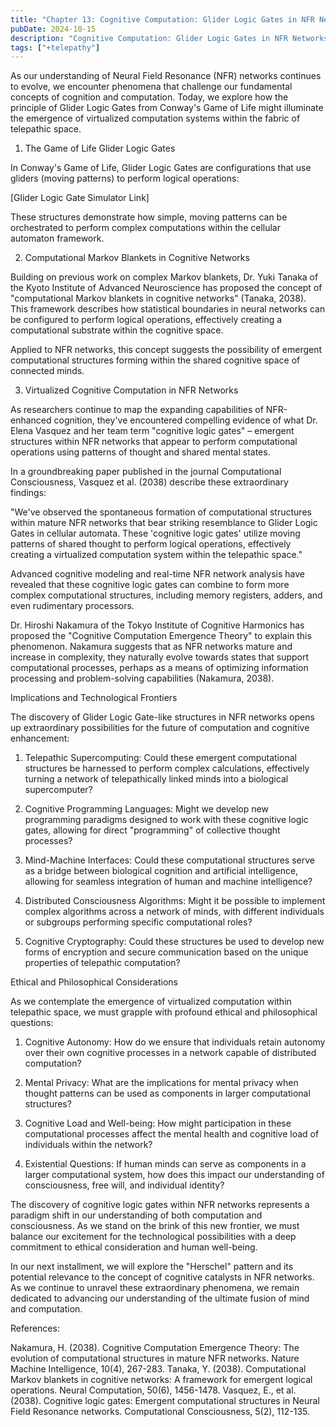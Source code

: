 ```yaml
---
title: "Chapter 13: Cognitive Computation: Glider Logic Gates in NFR Networks"
pubDate: 2024-10-15
description: "Cognitive Computation: Glider Logic Gates in NFR Networks"
tags: ["+telepathy"]
---
```


As our understanding of Neural Field Resonance (NFR) networks continues to evolve, we encounter phenomena that challenge our fundamental concepts of cognition and computation. Today, we explore how the principle of Glider Logic Gates from Conway's Game of Life might illuminate the emergence of virtualized computation systems within the fabric of telepathic space.

1. The Game of Life Glider Logic Gates

In Conway's Game of Life, Glider Logic Gates are configurations that use gliders (moving patterns) to perform logical operations:

[Glider Logic Gate Simulator Link]

These structures demonstrate how simple, moving patterns can be orchestrated to perform complex computations within the cellular automaton framework.

2. Computational Markov Blankets in Cognitive Networks

Building on previous work on complex Markov blankets, Dr. Yuki Tanaka of the Kyoto Institute of Advanced Neuroscience has proposed the concept of "computational Markov blankets in cognitive networks" (Tanaka, 2038). This framework describes how statistical boundaries in neural networks can be configured to perform logical operations, effectively creating a computational substrate within the cognitive space.

Applied to NFR networks, this concept suggests the possibility of emergent computational structures forming within the shared cognitive space of connected minds.

3. Virtualized Cognitive Computation in NFR Networks

As researchers continue to map the expanding capabilities of NFR-enhanced cognition, they've encountered compelling evidence of what Dr. Elena Vasquez and her team term "cognitive logic gates" – emergent structures within NFR networks that appear to perform computational operations using patterns of thought and shared mental states.

In a groundbreaking paper published in the journal Computational Consciousness, Vasquez et al. (2038) describe these extraordinary findings:

"We've observed the spontaneous formation of computational structures within mature NFR networks that bear striking resemblance to Glider Logic Gates in cellular automata. These 'cognitive logic gates' utilize moving patterns of shared thought to perform logical operations, effectively creating a virtualized computation system within the telepathic space."

Advanced cognitive modeling and real-time NFR network analysis have revealed that these cognitive logic gates can combine to form more complex computational structures, including memory registers, adders, and even rudimentary processors.

Dr. Hiroshi Nakamura of the Tokyo Institute of Cognitive Harmonics has proposed the "Cognitive Computation Emergence Theory" to explain this phenomenon. Nakamura suggests that as NFR networks mature and increase in complexity, they naturally evolve towards states that support computational processes, perhaps as a means of optimizing information processing and problem-solving capabilities (Nakamura, 2038).

Implications and Technological Frontiers

The discovery of Glider Logic Gate-like structures in NFR networks opens up extraordinary possibilities for the future of computation and cognitive enhancement:

1. Telepathic Supercomputing: Could these emergent computational structures be harnessed to perform complex calculations, effectively turning a network of telepathically linked minds into a biological supercomputer?

2. Cognitive Programming Languages: Might we develop new programming paradigms designed to work with these cognitive logic gates, allowing for direct "programming" of collective thought processes?

3. Mind-Machine Interfaces: Could these computational structures serve as a bridge between biological cognition and artificial intelligence, allowing for seamless integration of human and machine intelligence?

4. Distributed Consciousness Algorithms: Might it be possible to implement complex algorithms across a network of minds, with different individuals or subgroups performing specific computational roles?

5. Cognitive Cryptography: Could these structures be used to develop new forms of encryption and secure communication based on the unique properties of telepathic computation?

Ethical and Philosophical Considerations

As we contemplate the emergence of virtualized computation within telepathic space, we must grapple with profound ethical and philosophical questions:

1. Cognitive Autonomy: How do we ensure that individuals retain autonomy over their own cognitive processes in a network capable of distributed computation?

2. Mental Privacy: What are the implications for mental privacy when thought patterns can be used as components in larger computational structures?

3. Cognitive Load and Well-being: How might participation in these computational processes affect the mental health and cognitive load of individuals within the network?

4. Existential Questions: If human minds can serve as components in a larger computational system, how does this impact our understanding of consciousness, free will, and individual identity?

The discovery of cognitive logic gates within NFR networks represents a paradigm shift in our understanding of both computation and consciousness. As we stand on the brink of this new frontier, we must balance our excitement for the technological possibilities with a deep commitment to ethical consideration and human well-being.

In our next installment, we will explore the "Herschel" pattern and its potential relevance to the concept of cognitive catalysts in NFR networks. As we continue to unravel these extraordinary phenomena, we remain dedicated to advancing our understanding of the ultimate fusion of mind and computation.

References:

Nakamura, H. (2038). Cognitive Computation Emergence Theory: The evolution of computational structures in mature NFR networks. Nature Machine Intelligence, 10(4), 267-283.
Tanaka, Y. (2038). Computational Markov blankets in cognitive networks: A framework for emergent logical operations. Neural Computation, 50(6), 1456-1478.
Vasquez, E., et al. (2038). Cognitive logic gates: Emergent computational structures in Neural Field Resonance networks. Computational Consciousness, 5(2), 112-135.